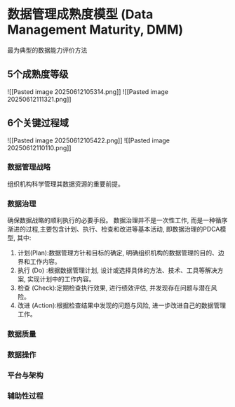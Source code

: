 # 数据管理成熟度模型 (Data Management Maturity, DMM)
最为典型的数据能力评价方法
## 5个成熟度等级
![[Pasted image 20250612105314.png]]
![[Pasted image 20250612111321.png]]
## 6个关键过程域
![[Pasted image 20250612105422.png]]
![[Pasted image 20250612110110.png]]
### 数据管理战略
组织机构科学管理其数据资源的重要前提。
### 数据治理
确保数据战略的顺利执行的必要手段。
数据治理并不是一次性工作, 而是一种循序渐进的过程,主要包含计划、执行、检查和改进等基本活动, 即数据治理的PDCA模型, 其中:
1. 计划(Plan):数据管理方针和目标的确定, 明确组织机构的数据管理的目的、边界和工作内容。
2. 执行 (Do) :根据数据管理计划, 设计或选择具体的方法、技术、工具等解决方案, 实现计划中的工作内容。
3. 检查 (Check):定期检查执行效果, 进行绩效评估, 并发现存在问题与潜在风险。
4. 改进 (Action):根据检查结果中发现的问题与风险, 进一步改进自己的数据管理工作。
### 数据质量
### 数据操作
### 平台与架构
### 辅助性过程
